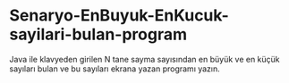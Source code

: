 # Senaryo-EnBuyuk-EnKucuk-sayilari-bulan-program
Java ile klavyeden girilen N tane sayma sayısından en büyük ve en küçük sayıları bulan ve bu sayıları ekrana yazan programı yazın.
